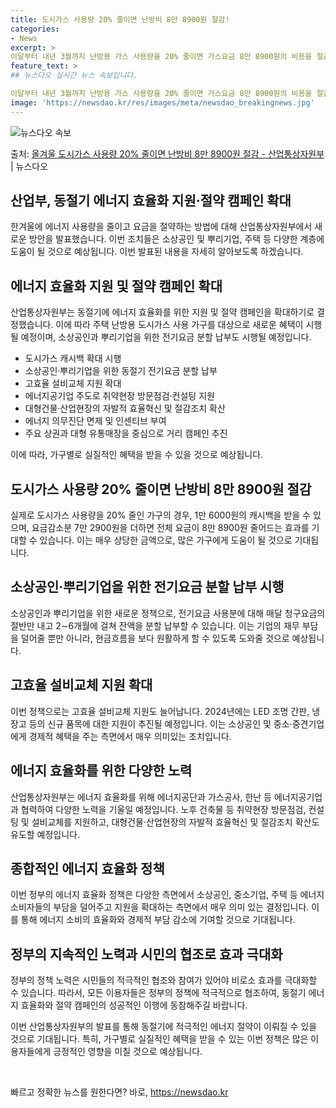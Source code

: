 ```yaml
---
title: 도시가스 사용량 20% 줄이면 난방비 8만 8900원 절감!
categories:
- News
excerpt: >
이달부터 내년 3월까지 난방용 가스 사용량을 20% 줄이면 가스요금 8만 8900원의 비용을 절감할 수 있게…
feature_text: >
## 뉴스다오 실시간 뉴스 속보입니다.

이달부터 내년 3월까지 난방용 가스 사용량을 20% 줄이면 가스요금 8만 8900원의 비용을 절감할 수 있게…
image: 'https://newsdao.kr/res/images/meta/newsdao_breakingnews.jpg'
---
```


![뉴스다오 속보](https://newsdao.kr/res/images/meta/newsdao_breakingnews.jpg)

<p>출처: <a href="https://newsdao.kr/2731" rel="dofollow">올겨울 도시가스 사용량 20% 줄이면 난방비 8만 8900원 절감 - 산업통상자원부</a> | 뉴스다오</p>

<h2>산업부, 동절기 에너지 효율화 지원·절약 캠페인 확대</h2>

한겨울에 에너지 사용량을 줄이고 요금을 절약하는 방법에 대해 산업통상자원부에서 새로운 방안을 발표했습니다. 이번 조치들은 소상공인 및 뿌리기업, 주택 등 다양한 계층에 도움이 될 것으로 예상됩니다. 이번 발표된 내용을 자세히 알아보도록 하겠습니다.

<h2>에너지 효율화 지원 및 절약 캠페인 확대</h2>

산업통상자원부는 동절기에 에너지 효율화를 위한 지원 및 절약 캠페인을 확대하기로 결정했습니다. 이에 따라 주택 난방용 도시가스 사용 가구를 대상으로 새로운 혜택이 시행될 예정이며, 소상공인과 뿌리기업을 위한 전기요금 분할 납부도 시행될 예정입니다.

<ul>
  <li>도시가스 캐시백 확대 시행</li>
  <li>소상공인·뿌리기업을 위한 동절기 전기요금 분할 납부</li>
  <li>고효율 설비교체 지원 확대</li>
  <li>에너지공기업 주도로 취약현장 방문점검·컨설팅 지원</li>
  <li>대형건물·산업현장의 자발적 효율혁신 및 절감조치 확산</li>
  <li>에너지 의무진단 면제 및 인센티브 부여</li>
  <li>주요 상권과 대형 유통매장을 중심으로 거리 캠페인 추진</li>
</ul>

이에 따라, 가구별로 실질적인 혜택을 받을 수 있을 것으로 예상됩니다.

<h2>도시가스 사용량 20% 줄이면 난방비 8만 8900원 절감</h2>

실제로 도시가스 사용량을 20% 줄인 가구의 경우, 1만 6000원의 캐시백을 받을 수 있으며, 요금감소분 7만 2900원을 더하면 전체 요금이 8만 8900원 줄어드는 효과를 기대할 수 있습니다. 이는 매우 상당한 금액으로, 많은 가구에게 도움이 될 것으로 기대됩니다.

<h2>소상공인·뿌리기업을 위한 전기요금 분할 납부 시행</h2>

소상공인과 뿌리기업을 위한 새로운 정책으로, 전기요금 사용분에 대해 매달 청구요금의 절반만 내고 2∼6개월에 걸쳐 잔액을 분할 납부할 수 있습니다. 이는 기업의 재무 부담을 덜어줄 뿐만 아니라, 현금흐름을 보다 원활하게 할 수 있도록 도와줄 것으로 예상됩니다.

<h2>고효율 설비교체 지원 확대</h2>

이번 정책으로는 고효율 설비교체 지원도 늘어납니다. 2024년에는 LED 조명 간판, 냉장고 등의 신규 품목에 대한 지원이 추진될 예정입니다. 이는 소상공인 및 중소·중견기업에게 경제적 혜택을 주는 측면에서 매우 의미있는 조치입니다.

<h2>에너지 효율화를 위한 다양한 노력</h2>

산업통상자원부는 에너지 효율화를 위해 에너지공단과 가스공사, 한난 등 에너지공기업과 협력하여 다양한 노력을 기울일 예정입니다. 노후 건축물 등 취약현장 방문점검, 컨설팅 및 설비교체를 지원하고, 대형건물·산업현장의 자발적 효율혁신 및 절감조치 확산도 유도할 예정입니다.

<h2>종합적인 에너지 효율화 정책</h2>

이번 정부의 에너지 효율화 정책은 다양한 측면에서 소상공인, 중소기업, 주택 등 에너지 소비자들의 부담을 덜어주고 지원을 확대하는 측면에서 매우 의미 있는 결정입니다. 이를 통해 에너지 소비의 효율화와 경제적 부담 감소에 기여할 것으로 기대됩니다.

<h2>정부의 지속적인 노력과 시민의 협조로 효과 극대화</h2>

정부의 정책 노력은 시민들의 적극적인 협조와 참여가 있어야 비로소 효과를 극대화할 수 있습니다. 따라서, 모든 이용자들은 정부의 정책에 적극적으로 협조하여, 동절기 에너지 효율화와 절약 캠페인의 성공적인 이행에 동참해주길 바랍니다.

이번 산업통상자원부의 발표를 통해 동절기에 적극적인 에너지 절약이 이뤄질 수 있을 것으로 기대됩니다. 특히, 가구별로 실질적인 혜택을 받을 수 있는 이번 정책은 많은 이용자들에게 긍정적인 영향을 미칠 것으로 예상됩니다.

<p data-ke-size="size16">&nbsp;</p> 

빠르고 정확한 뉴스를 원한다면? 바로, <a href="https://newsdao.kr" rel="dofollow">https://newsdao.kr</a>


    
